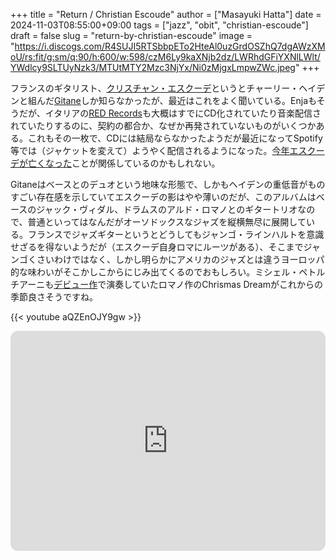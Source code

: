 +++
title = "Return / Christian Escoude"
author = ["Masayuki Hatta"]
date = 2024-11-03T08:55:00+09:00
tags = ["jazz", "obit", "christian-escoude"]
draft = false
slug = "return-by-christian-escoude"
image = "https://i.discogs.com/R4SUJI5RTSbbpETo2HteAl0uzGrdOSZhQ7dgAWzXMoU/rs:fit/g:sm/q:90/h:600/w:598/czM6Ly9kaXNjb2dz/LWRhdGFiYXNlLWlt/YWdlcy9SLTUyNzk3/MTUtMTY2Mzc3NjYx/Ni0zMjgxLmpwZWc.jpeg"
+++

フランスのギタリスト、[クリスチャン・エスクーデ](https://en.wikipedia.org/wiki/Christian_Escoud%C3%A9)というとチャーリー・ヘイデンと組んだ[Gitane](https://amzn.to/3UC8Tlv)しか知らなかったが、最近はこれをよく聞いている。Enjaもそうだが、イタリアの[RED Records](https://en.wikipedia.org/wiki/Red_Records)も大概はすでにCD化されていたり音楽配信されていたりするのに、契約の都合か、なぜか再発されていないものがいくつかある。これもその一枚で、CDには結局ならなかったようだが最近になってSpotify等では（ジャケットを変えて）ようやく配信されるようになった。[今年エスクーデが亡くなった](https://amass.jp/175131/)ことが関係しているのかもしれない。

Gitaneはベースとのデュオという地味な形態で、しかもヘイデンの重低音がものすごい存在感を示していてエスクーデの影はやや薄いのだが、このアルバムはベースのジャック・ヴィダル、ドラムスのアルド・ロマノとのギタートリオなので、普通といってはなんだがオーソドックスなジャズを縦横無尽に展開している。フランスでジャズギターというとどうしてもジャンゴ・ラインハルトを意識せざるを得ないようだが（エスクーデ自身ロマにルーツがある）、そこまでジャンゴくさいわけではなく、しかし明らかにアメリカのジャズとは違うヨーロッパ的な味わいがそこかしこからにじみ出てくるのでおもしろい。ミシェル・ペトルチアーニも[デビュー作](https://amzn.to/4fxoPh8)で演奏していたロマノ作のChrismas Dreamがこれからの季節良さそうですね。

{{< youtube aQZEnOJY9gw >}}

<iframe style="border-radius:12px" src="https://open.spotify.com/embed/album/2pFWi3MPMrU1Y1XOSHuk4t?utm_source=generator" width="100%" height="352" frameBorder="0" allowfullscreen="" allow="autoplay; clipboard-write; encrypted-media; fullscreen; picture-in-picture" loading="lazy"></iframe>
